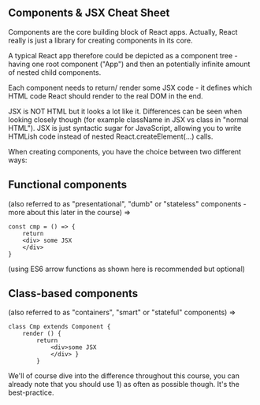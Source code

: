 ## Components & JSX Cheat Sheet
Components are the core building block of React apps. Actually, React really is just a library for creating components in its core.

A typical React app therefore could be depicted as a component tree - having one root component ("App") and then an potentially infinite amount of nested child components.

Each component needs to return/ render some JSX code - it defines which HTML code React should render to the real DOM in the end.

JSX is NOT HTML but it looks a lot like it. Differences can be seen when looking closely though (for example className in JSX vs class in "normal HTML"). JSX is just syntactic sugar for JavaScript, allowing you to write HTMLish code instead of nested React.createElement(...) calls.

When creating components, you have the choice between two different ways:

## Functional components 
(also referred to as "presentational", "dumb" or "stateless" components - more about this later in the course) => 
```
const cmp = () => { 
    return 
    <div> some JSX
    </div> 
} 
```
(using ES6 arrow functions as shown here is recommended but optional)

## Class-based components 
(also referred to as "containers", "smart" or "stateful" components) => 
```
class Cmp extends Component { 
    render () { 
        return 
            <div>some JSX 
            </div> } 
        } 
```
We'll of course dive into the difference throughout this course, you can already note that you should use 1) as often as possible though. It's the best-practice.